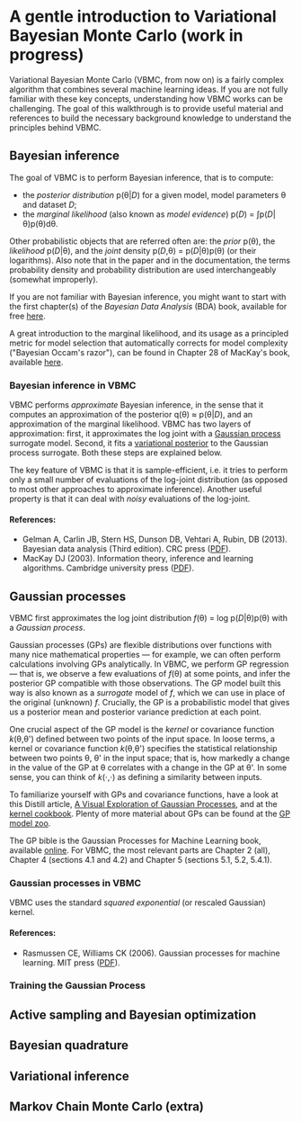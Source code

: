 # A gentle introduction to Variational Bayesian Monte Carlo (work in progress)

Variational Bayesian Monte Carlo (VBMC, from now on) is a fairly complex algorithm that combines several machine learning ideas.
If you are not fully familiar with these key concepts, understanding how VBMC works can be challenging. 
The goal of this walkthrough is to provide useful material and references to build the necessary background knowledge to understand the principles behind VBMC.

## Bayesian inference

The goal of VBMC is to perform Bayesian inference, that is to compute:
- the *posterior distribution* p(θ|*D*) for a given model, model parameters θ and dataset *D*;
- the *marginal likelihood* (also known as *model evidence*) p(*D*) = ∫p(*D*|θ)p(θ)dθ.

Other probabilistic objects that are referred often are: the *prior* p(θ), the *likelihood* p(*D*|θ), and the *joint* density p(*D*,θ) = p(*D*|θ)p(θ) (or their logarithms). Also note that in the paper and in the documentation, the terms probability density and probability distribution are used interchangeably (somewhat improperly).

If you are not familiar with Bayesian inference, you might want to start with the first chapter(s) of the *Bayesian Data Analysis* (BDA) book, available for free [here](https://users.aalto.fi/~ave/BDA3.pdf). 

A great introduction to the marginal likelihood, and its usage as a principled metric for model selection that automatically corrects for model complexity ("Bayesian Occam's razor"), can be found in Chapter 28 of MacKay's book, available [here](http://www.inference.org.uk/itprnn/book.pdf).

### Bayesian inference in VBMC

VBMC performs *approximate* Bayesian inference, in the sense that it computes an approximation of the posterior q(θ) ≈ p(θ|*D*), and an approximation of the marginal likelihood. VBMC has two layers of approximation: first, it approximates the log joint with a [Gaussian process](#gaussian-processes) surrogate model. Second, it fits a [variational posterior](#variational-inference) to the Gaussian process surrogate. Both these steps are explained below.

The key feature of VBMC is that it is sample-efficient, i.e. it tries to perform only a small number of evaluations of the log-joint distribution (as opposed to most other approaches to approximate inference). Another useful property is that it can deal with *noisy* evaluations of the log-joint.

#### References:
- Gelman A, Carlin JB, Stern HS, Dunson DB, Vehtari A, Rubin, DB (2013). Bayesian data analysis (Third edition). CRC press ([PDF](https://users.aalto.fi/~ave/BDA3.pdf)).
- MacKay DJ (2003). Information theory, inference and learning algorithms. Cambridge university press ([PDF](http://www.inference.org.uk/itprnn/book.pdf)).

## Gaussian processes

VBMC first approximates the log joint distribution *f*(θ) = log p(*D*|θ)p(θ) with a *Gaussian process*. 

Gaussian processes (GPs) are flexible distributions over functions with many nice mathematical properties — for example, we can often perform calculations involving GPs analytically. In VBMC, we perform GP regression — that is, we observe a few evaluations of *f*(θ) at some points, and infer the posterior GP compatible with those observations. The GP model built this way is also known as a *surrogate* model of *f*, which we can use in place of the original (unknown) *f*. 
Crucially, the GP is a probabilistic model that gives us a posterior mean and posterior variance prediction at each point.

One crucial aspect of the GP model is the *kernel* or covariance function *k*(θ,θ') defined between two points of the input space. 
In loose terms, a kernel or covariance function *k*(θ,θ') specifies the statistical relationship between two points θ, θ' in the input space; that is, how markedly a change in the value of the GP at θ correlates with a change in the GP at θ'. In some sense, you can think of *k*(⋅,⋅) as defining a similarity between inputs. 

To familiarize yourself with GPs and covariance functions, have a look at this Distill article, [A Visual Exploration of Gaussian Processes](https://distill.pub/2019/visual-exploration-gaussian-processes/), and at the [kernel cookbook](https://www.cs.toronto.edu/~duvenaud/cookbook/).
Plenty of more material about GPs can be found at the [GP model zoo](https://jejjohnson.github.io/gp_model_zoo/intro/).

The GP bible is the Gaussian Processes for Machine Learning book, available [online](http://www.gaussianprocess.org/gpml/chapters/RW.pdf). For VBMC, the most relevant parts are Chapter 2 (all), Chapter 4 (sections 4.1 and 4.2) and Chapter 5 (sections 5.1, 5.2, 5.4.1).

### Gaussian processes in VBMC


VBMC uses the standard *squared exponential* (or rescaled Gaussian) kernel.


#### References:
- Rasmussen CE, Williams CK (2006). Gaussian processes for machine learning. MIT press ([PDF](http://www.gaussianprocess.org/gpml/chapters/RW.pdf)).

### Training the Gaussian Process

## Active sampling and Bayesian optimization

## Bayesian quadrature

## Variational inference

## Markov Chain Monte Carlo (extra)
